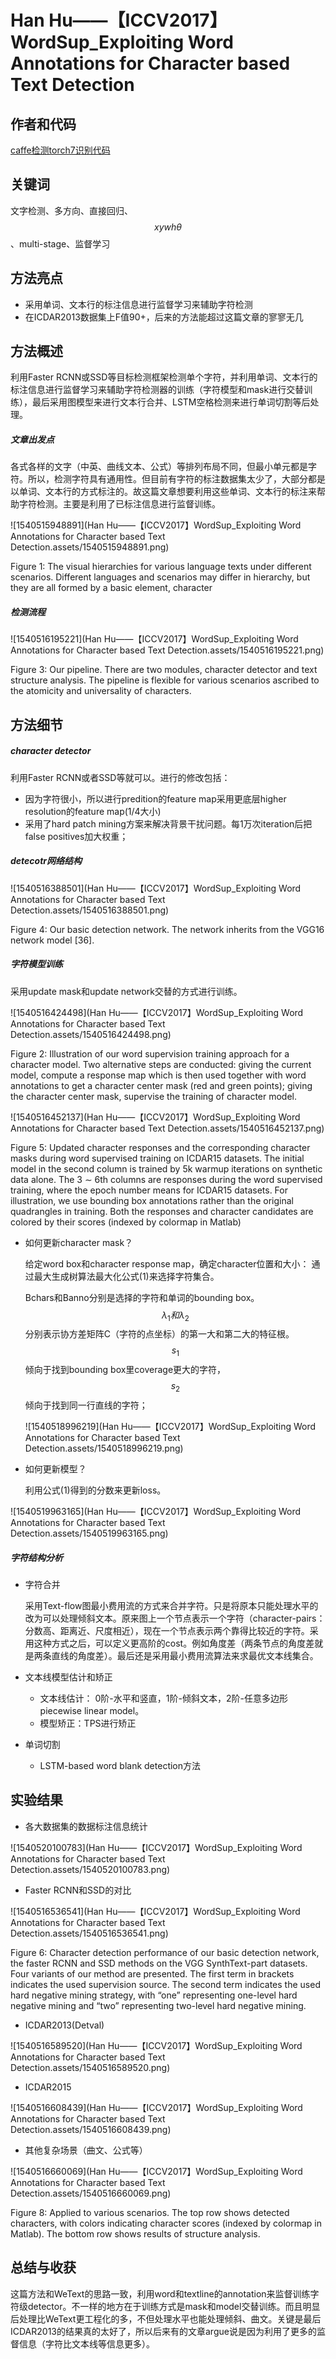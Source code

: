 # Han Hu——【ICCV2017】WordSup_Exploiting Word Annotations for Character based Text Detection

## 作者和代码    

[caffe检测torch7识别代码](https://github.com/MhLiao/TextBoxes_plusplus)

## 关键词

文字检测、多方向、直接回归、$$xywh\theta$$ 、multi-stage、监督学习

## 方法亮点

- 采用单词、文本行的标注信息进行监督学习来辅助字符检测
- 在ICDAR2013数据集上F值90+，后来的方法能超过这篇文章的寥寥无几

## 方法概述

利用Faster RCNN或SSD等目标检测框架检测单个字符，并利用单词、文本行的标注信息进行监督学习来辅助字符检测器的训练（字符模型和mask进行交替训练），最后采用图模型来进行文本行合并、LSTM空格检测来进行单词切割等后处理。

##### 文章出发点

各式各样的文字（中英、曲线文本、公式）等排列布局不同，但最小单元都是字符。所以，检测字符具有通用性。但目前有字符的标注数据集太少了，大部分都是以单词、文本行的方式标注的。故这篇文章想要利用这些单词、文本行的标注来帮助字符检测。主要是利用了已标注信息进行监督训练。

![1540515948891](Han Hu——【ICCV2017】WordSup_Exploiting Word Annotations for Character based Text Detection.assets/1540515948891.png)

Figure 1: The visual hierarchies for various language texts under different scenarios. Different languages and scenarios may differ in hierarchy, but they are all formed by a basic element, character    



##### 检测流程

![1540516195221](Han Hu——【ICCV2017】WordSup_Exploiting Word Annotations for Character based Text Detection.assets/1540516195221.png)

Figure 3: Our pipeline. There are two modules, character detector and text structure analysis. The pipeline is flexible for various scenarios ascribed to the atomicity and universality of characters.    



## 方法细节

##### character detector

利用Faster RCNN或者SSD等就可以。进行的修改包括：

+ 因为字符很小，所以进行predition的feature map采用更底层higher resolution的feature map(1/4大小)
+ 采用了hard patch mining方案来解决背景干扰问题。每1万次iteration后把false positives加大权重；

##### detecotr网络结构

![1540516388501](Han Hu——【ICCV2017】WordSup_Exploiting Word Annotations for Character based Text Detection.assets/1540516388501.png)

Figure 4: Our basic detection network. The network inherits from the VGG16 network model [36].



##### 字符模型训练

采用update mask和update network交替的方式进行训练。

![1540516424498](Han Hu——【ICCV2017】WordSup_Exploiting Word Annotations for Character based Text Detection.assets/1540516424498.png)

Figure 2: Illustration of our word supervision training approach for a character model. Two alternative steps are conducted: giving the current model, compute a response map which is then used together with word annotations to get a character center mask (red and green points); giving the character center mask, supervise the training of character model.    

![1540516452137](Han Hu——【ICCV2017】WordSup_Exploiting Word Annotations for Character based Text Detection.assets/1540516452137.png)

Figure 5: Updated character responses and the corresponding character masks during word supervised training on ICDAR15 datasets. The initial model in the second column is trained by 5k warmup iterations on synthetic data alone. The 3 ∼ 6th columns are responses during the word supervised training, where the epoch number means for ICDAR15 datasets. For illustration, we use bounding box annotations rather than the original quadrangles in training. Both the responses and character candidates are colored by their scores (indexed by colormap in Matlab)    

+ 如何更新character mask？

  给定word box和character response map，确定character位置和大小： 通过最大生成树算法最大化公式(1)来选择字符集合。

  Bchars和Banno分别是选择的字符和单词的bounding box。$$\lambda_1和\lambda_2$$分别表示协方差矩阵C（字符的点坐标）的第一大和第二大的特征根。$$s_1$$倾向于找到bounding box里coverage更大的字符，$$s_2$$倾向于找到同一行直线的字符；

  ![1540518996219](Han Hu——【ICCV2017】WordSup_Exploiting Word Annotations for Character based Text Detection.assets/1540518996219.png)

+ 如何更新模型？

  利用公式(1)得到的分数来更新loss。

![1540519963165](Han Hu——【ICCV2017】WordSup_Exploiting Word Annotations for Character based Text Detection.assets/1540519963165.png)

##### 字符结构分析

+ 字符合并

  采用Text-flow图最小费用流的方式来合并字符。只是将原本只能处理水平的改为可以处理倾斜文本。原来图上一个节点表示一个字符（character-pairs：分数高、距离近、尺度相近），现在一个节点表示两个靠得比较近的字符。采用这种方式之后，可以定义更高阶的cost。例如角度差（两条节点的角度差就是两条直线的角度差）。最后还是采用最小费用流算法来求最优文本线集合。

+ 文本线模型估计和矫正

  + 文本线估计： 0阶-水平和竖直，1阶-倾斜文本，2阶-任意多边形piecewise linear model。
  + 模型矫正：TPS进行矫正

+ 单词切割

  + LSTM-based word blank detection方法

## 实验结果

- 各大数据集的数据标注信息统计

![1540520100783](Han Hu——【ICCV2017】WordSup_Exploiting Word Annotations for Character based Text Detection.assets/1540520100783.png)

- Faster RCNN和SSD的对比

![1540516536541](Han Hu——【ICCV2017】WordSup_Exploiting Word Annotations for Character based Text Detection.assets/1540516536541.png)

Figure 6: Character detection performance of our basic detection network, the faster RCNN and SSD methods on the VGG SynthText-part datasets. Four variants of our method are presented. The first term in brackets indicates the used supervision source. The second term indicates the used hard negative mining strategy, with “one” representing one-level hard negative mining and “two” representing two-level hard negative mining.

- ICDAR2013(Detval)

![1540516589520](Han Hu——【ICCV2017】WordSup_Exploiting Word Annotations for Character based Text Detection.assets/1540516589520.png)

- ICDAR2015

![1540516608439](Han Hu——【ICCV2017】WordSup_Exploiting Word Annotations for Character based Text Detection.assets/1540516608439.png)

+ 其他复杂场景（曲文、公式等）

![1540516660069](Han Hu——【ICCV2017】WordSup_Exploiting Word Annotations for Character based Text Detection.assets/1540516660069.png)

Figure 8: Applied to various scenarios. The top row shows detected characters, with colors indicating character scores (indexed by colormap in Matlab). The bottom row shows results of structure analysis.    



## 总结与收获

这篇方法和WeText的思路一致，利用word和textline的annotation来监督训练字符级detector。不一样的地方在于训练方式是mask和model交替训练。而且明显后处理比WeText更工程化的多，不但处理水平也能处理倾斜、曲文。关键是最后ICDAR2013的结果真的太好了，所以后来有的文章argue说是因为利用了更多的监督信息（字符比文本线等信息更多）。







